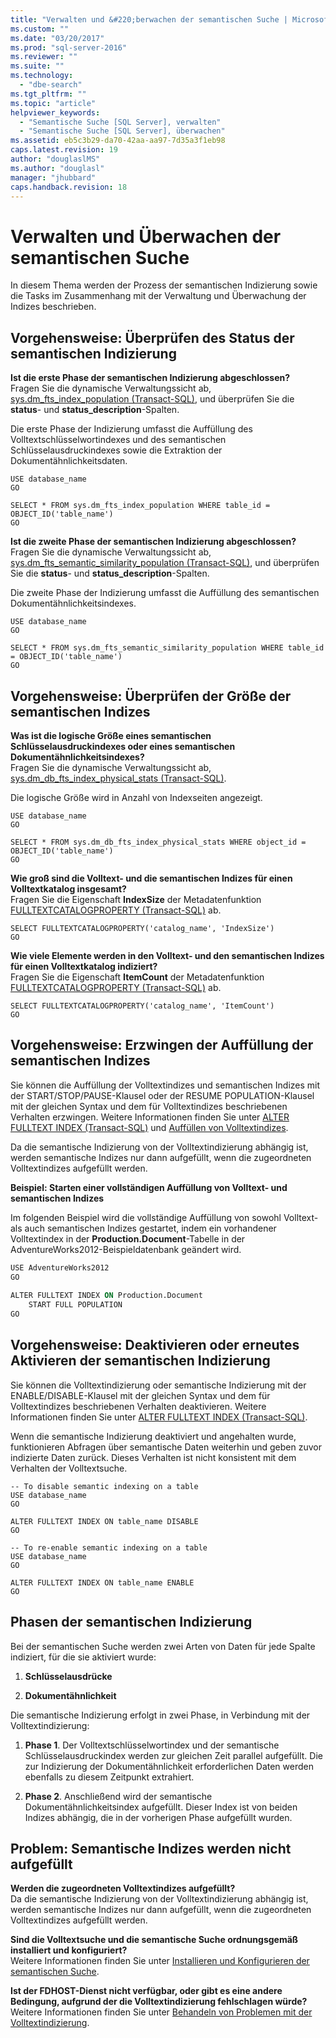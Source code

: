```yaml
---
title: "Verwalten und &#220;berwachen der semantischen Suche | Microsoft Docs"
ms.custom: ""
ms.date: "03/20/2017"
ms.prod: "sql-server-2016"
ms.reviewer: ""
ms.suite: ""
ms.technology: 
  - "dbe-search"
ms.tgt_pltfrm: ""
ms.topic: "article"
helpviewer_keywords: 
  - "Semantische Suche [SQL Server], verwalten"
  - "Semantische Suche [SQL Server], überwachen"
ms.assetid: eb5c3b29-da70-42aa-aa97-7d35a3f1eb98
caps.latest.revision: 19
author: "douglaslMS"
ms.author: "douglasl"
manager: "jhubbard"
caps.handback.revision: 18
---
```

# Verwalten und &#220;berwachen der semantischen Suche
  In diesem Thema werden der Prozess der semantischen Indizierung sowie die Tasks im Zusammenhang mit der Verwaltung und Überwachung der Indizes beschrieben.  
  
##  <a name="HowToMonitorStatus"></a> Vorgehensweise: Überprüfen des Status der semantischen Indizierung  
 **Ist die erste Phase der semantischen Indizierung abgeschlossen?**  
 Fragen Sie die dynamische Verwaltungssicht ab, [sys.dm_fts_index_population &#40;Transact-SQL&#41;](../../relational-databases/system-dynamic-management-views/sys-dm-fts-index-population-transact-sql.md), und überprüfen Sie die **status**- und **status_description**-Spalten.  
  
 Die erste Phase der Indizierung umfasst die Auffüllung des Volltextschlüsselwortindexes und des semantischen Schlüsselausdruckindexes sowie die Extraktion der Dokumentähnlichkeitsdaten.  
  
```tsql  
USE database_name  
GO  
  
SELECT * FROM sys.dm_fts_index_population WHERE table_id = OBJECT_ID('table_name')  
GO  
```  
  
 **Ist die zweite Phase der semantischen Indizierung abgeschlossen?**  
 Fragen Sie die dynamische Verwaltungssicht ab, [sys.dm_fts_semantic_similarity_population &#40;Transact-SQL&#41;](../../relational-databases/system-dynamic-management-views/sys-dm-fts-semantic-similarity-population-transact-sql.md), und überprüfen Sie die **status**- und **status_description**-Spalten.  
  
 Die zweite Phase der Indizierung umfasst die Auffüllung des semantischen Dokumentähnlichkeitsindexes.  
  
```wql  
USE database_name  
GO  
  
SELECT * FROM sys.dm_fts_semantic_similarity_population WHERE table_id = OBJECT_ID('table_name')  
GO  
```  
  
##  <a name="HowToCheckSize"></a> Vorgehensweise: Überprüfen der Größe der semantischen Indizes  
 **Was ist die logische Größe eines semantischen Schlüsselausdruckindexes oder eines semantischen Dokumentähnlichkeitsindexes?**  
 Fragen Sie die dynamische Verwaltungssicht ab, [sys.dm_db_fts_index_physical_stats &#40;Transact-SQL&#41;](../../relational-databases/system-dynamic-management-views/sys-dm-db-fts-index-physical-stats-transact-sql.md).  
  
 Die logische Größe wird in Anzahl von Indexseiten angezeigt.  
  
```tsql  
USE database_name  
GO  
  
SELECT * FROM sys.dm_db_fts_index_physical_stats WHERE object_id = OBJECT_ID('table_name')  
GO  
```  
  
 **Wie groß sind die Volltext- und die semantischen Indizes für einen Volltextkatalog insgesamt?**  
 Fragen Sie die Eigenschaft **IndexSize** der Metadatenfunktion [FULLTEXTCATALOGPROPERTY &#40;Transact-SQL&#41;](../../t-sql/functions/fulltextcatalogproperty-transact-sql.md) ab.  
  
```tsql  
SELECT FULLTEXTCATALOGPROPERTY('catalog_name', 'IndexSize')  
GO  
```  
  
 **Wie viele Elemente werden in den Volltext- und den semantischen Indizes für einen Volltextkatalog indiziert?**  
 Fragen Sie die Eigenschaft **ItemCount** der Metadatenfunktion [FULLTEXTCATALOGPROPERTY &#40;Transact-SQL&#41;](../../t-sql/functions/fulltextcatalogproperty-transact-sql.md) ab.  
  
```tsql  
SELECT FULLTEXTCATALOGPROPERTY('catalog_name', 'ItemCount')  
GO  
```  
  
##  <a name="HowToForcePopulation"></a> Vorgehensweise: Erzwingen der Auffüllung der semantischen Indizes  
 Sie können die Auffüllung der Volltextindizes und semantischen Indizes mit der START/STOP/PAUSE-Klausel oder der RESUME POPULATION-Klausel mit der gleichen Syntax und dem für Volltextindizes beschriebenen Verhalten erzwingen. Weitere Informationen finden Sie unter [ALTER FULLTEXT INDEX &#40;Transact-SQL&#41;](../../t-sql/statements/alter-fulltext-index-transact-sql.md) und [Auffüllen von Volltextindizes](../../relational-databases/search/populate-full-text-indexes.md).  
  
 Da die semantische Indizierung von der Volltextindizierung abhängig ist, werden semantische Indizes nur dann aufgefüllt, wenn die zugeordneten Volltextindizes aufgefüllt werden.  
  
 **Beispiel: Starten einer vollständigen Auffüllung von Volltext- und semantischen Indizes**  
  
 Im folgenden Beispiel wird die vollständige Auffüllung von sowohl Volltext- als auch semantischen Indizes gestartet, indem ein vorhandener Volltextindex in der **Production.Document**-Tabelle in der AdventureWorks2012-Beispieldatenbank geändert wird.  
  
```vb  
USE AdventureWorks2012  
GO  
  
ALTER FULLTEXT INDEX ON Production.Document  
    START FULL POPULATION  
GO  
```  
  
##  <a name="HowToDisableIndexing"></a> Vorgehensweise: Deaktivieren oder erneutes Aktivieren der semantischen Indizierung  
 Sie können die Volltextindizierung oder semantische Indizierung mit der ENABLE/DISABLE-Klausel mit der gleichen Syntax und dem für Volltextindizes beschriebenen Verhalten deaktivieren. Weitere Informationen finden Sie unter [ALTER FULLTEXT INDEX &#40;Transact-SQL&#41;](../../t-sql/statements/alter-fulltext-index-transact-sql.md).  
  
 Wenn die semantische Indizierung deaktiviert und angehalten wurde, funktionieren Abfragen über semantische Daten weiterhin und geben zuvor indizierte Daten zurück. Dieses Verhalten ist nicht konsistent mit dem Verhalten der Volltextsuche.  
  
```tsql  
-- To disable semantic indexing on a table  
USE database_name  
GO  
  
ALTER FULLTEXT INDEX ON table_name DISABLE  
GO  
  
-- To re-enable semantic indexing on a table  
USE database_name  
GO  
  
ALTER FULLTEXT INDEX ON table_name ENABLE  
GO  
```  
  
##  <a name="SemanticIndexing"></a> Phasen der semantischen Indizierung  
 Bei der semantischen Suche werden zwei Arten von Daten für jede Spalte indiziert, für die sie aktiviert wurde:  
  
1.  **Schlüsselausdrücke**  
  
2.  **Dokumentähnlichkeit**  
  
 Die semantische Indizierung erfolgt in zwei Phase, in Verbindung mit der Volltextindizierung:  
  
1.  **Phase 1**. Der Volltextschlüsselwortindex und der semantische Schlüsselausdruckindex werden zur gleichen Zeit parallel aufgefüllt. Die zur Indizierung der Dokumentähnlichkeit erforderlichen Daten werden ebenfalls zu diesem Zeitpunkt extrahiert.  
  
2.  **Phase 2**. Anschließend wird der semantische Dokumentähnlichkeitsindex aufgefüllt. Dieser Index ist von beiden Indizes abhängig, die in der vorherigen Phase aufgefüllt wurden.  
  
##  <a name="BestPracticeUnderstand"></a>   
##  <a name="ProblemNotPopulated"></a> Problem: Semantische Indizes werden nicht aufgefüllt  
 **Werden die zugeordneten Volltextindizes aufgefüllt?**  
 Da die semantische Indizierung von der Volltextindizierung abhängig ist, werden semantische Indizes nur dann aufgefüllt, wenn die zugeordneten Volltextindizes aufgefüllt werden.  
  
 **Sind die Volltextsuche und die semantische Suche ordnungsgemäß installiert und konfiguriert?**  
 Weitere Informationen finden Sie unter [Installieren und Konfigurieren der semantischen Suche](../../relational-databases/search/install-and-configure-semantic-search.md).  
  
 **Ist der FDHOST-Dienst nicht verfügbar, oder gibt es eine andere Bedingung, aufgrund der die Volltextindizierung fehlschlagen würde?**  
 Weitere Informationen finden Sie unter [Behandeln von Problemen mit der Volltextindizierung](../../relational-databases/search/troubleshoot-full-text-indexing.md).  
  
  